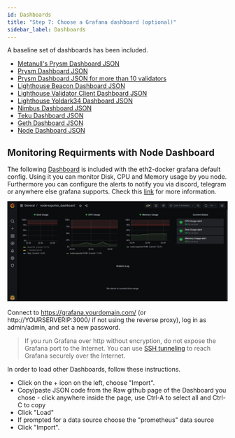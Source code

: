 ```yaml
---
id: Dashboards
title: "Step 7: Choose a Grafana dashboard (optional)"
sidebar_label: Dashboards
---
```


A baseline set of dashboards has been included.  
- [Metanull's Prysm Dashboard JSON](https://raw.githubusercontent.com/metanull-operator/eth2-grafana/master/eth2-grafana-dashboard-single-source-beacon_node.json)
- [Prysm Dashboard JSON](https://raw.githubusercontent.com/GuillaumeMiralles/prysm-grafana-dashboard/master/less_10_validators.json)
- [Prysm Dashboard JSON for more than 10 validators](https://raw.githubusercontent.com/GuillaumeMiralles/prysm-grafana-dashboard/master/more_10_validators.json)
- [Lighthouse Beacon Dashboard JSON](https://raw.githubusercontent.com/sigp/lighthouse-metrics/master/dashboards/Summary.json)
- [Lighthouse Validator Client Dashboard JSON](https://raw.githubusercontent.com/sigp/lighthouse-metrics/master/dashboards/ValidatorClient.json)
- [Lighthouse Yoldark34 Dashboard JSON](https://raw.githubusercontent.com/Yoldark34/lighthouse-staking-dashboard/main/Yoldark_ETH_staking_dashboard.json)
- [Nimbus Dashboard JSON](https://raw.githubusercontent.com/status-im/nimbus-eth2/master/grafana/beacon_nodes_Grafana_dashboard.json)
- [Teku Dashboard JSON](https://grafana.com/api/dashboards/12199/revisions/1/download)
- [Geth Dashboard JSON](https://gist.githubusercontent.com/karalabe/e7ca79abdec54755ceae09c08bd090cd/raw/3a400ab90f9402f2233280afd086cb9d6aac2111/dashboard.json)
- [Node Dashboard JSON](https://raw.githubusercontent.com/eth2-educators/eth2-docker/master/grafana/node-exporter_dashboard.json)


## Monitoring Requirments with Node Dashboard  

The following [Dashboard](https://raw.githubusercontent.com/eth2-educators/eth2-docker/master/grafana/node-exporter_dashboard.json) is included with the eth2-docker grafana default config.  Using it you can monitor Disk, CPU and Memory usage by you node.  Furthermore you can configure the alerts to notify you via discord, telegram or anywhere else grafana supports.  Check this [link](https://grafana.com/docs/grafana/latest/alerting/notifications/) for more information.

![MarineGEO circle logo](./../../static/img/node_alerts.png "MarineGEO logo")

Connect to https://grafana.yourdomain.com/ (or http://YOURSERVERIP:3000/ if not using the reverse proxy), log in as admin/admin, and set a new password.

> If you run Grafana over http without encryption, do not expose the Grafana port to the Internet. You can
> use [SSH tunneling](https://www.howtogeek.com/168145/how-to-use-ssh-tunneling/) to reach Grafana securely over the Internet.

In order to load other Dashboards, follow these instructions.

- Click on the + icon on the left, choose "Import".
- Copy/paste JSON code from the Raw github page of the Dashboard you chose - click anywhere inside the page, use Ctrl-A to select all and Ctrl-C to copy
- Click "Load"
- If prompted for a data source choose the "prometheus" data source
- Click "Import".